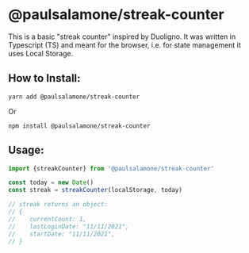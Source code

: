 # @paulsalamone/streak-counter

This is a basic "streak counter" inspired by Duoligno. It was written in Typescript (TS) and meant for the browser, i.e. for state management it uses Local Storage.

## How to Install:

```shell
yarn add @paulsalamone/streak-counter
```
Or
```shell
npm install @paulsalamone/streak-counter
```

## Usage:
```javascript
import {streakCounter} from '@paulsalamone/streak-counter'

const today = new Date()
const streak = streakCounter(localStorage, today)

// streak returns an object:
// {
//    currentCount: 1,
//    lastLoginDate: "11/11/2021",
//    startDate: "11/11/2021",
// }
```
